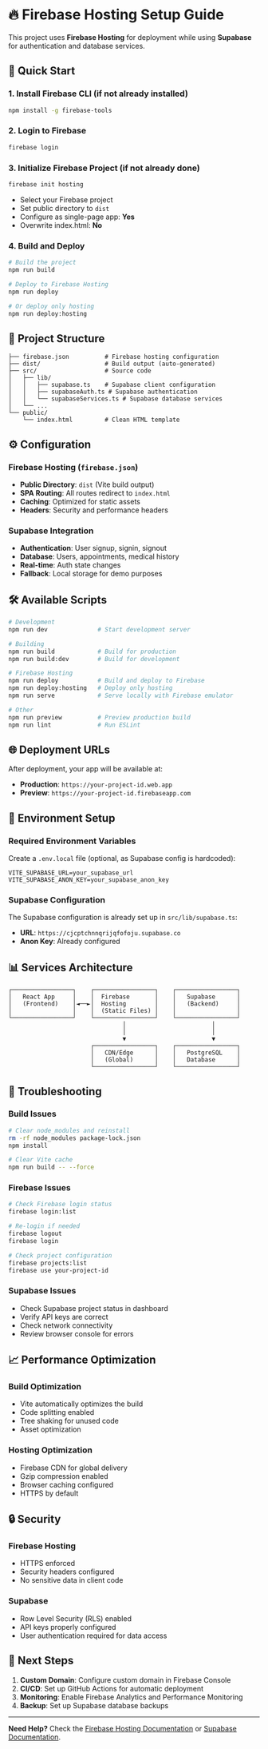 # 🔥 Firebase Hosting Setup Guide

This project uses **Firebase Hosting** for deployment while using **Supabase** for authentication and database services.

## 🚀 **Quick Start**

### 1. **Install Firebase CLI** (if not already installed)
```bash
npm install -g firebase-tools
```

### 2. **Login to Firebase**
```bash
firebase login
```

### 3. **Initialize Firebase Project** (if not already done)
```bash
firebase init hosting
```
- Select your Firebase project
- Set public directory to `dist`
- Configure as single-page app: **Yes**
- Overwrite index.html: **No**

### 4. **Build and Deploy**
```bash
# Build the project
npm run build

# Deploy to Firebase Hosting
npm run deploy

# Or deploy only hosting
npm run deploy:hosting
```

## 📁 **Project Structure**

```
├── firebase.json          # Firebase hosting configuration
├── dist/                  # Build output (auto-generated)
├── src/                   # Source code
│   ├── lib/
│   │   ├── supabase.ts    # Supabase client configuration
│   │   ├── supabaseAuth.ts # Supabase authentication
│   │   └── supabaseServices.ts # Supabase database services
│   └── ...
└── public/
    └── index.html         # Clean HTML template
```

## ⚙️ **Configuration**

### **Firebase Hosting** (`firebase.json`)
- **Public Directory**: `dist` (Vite build output)
- **SPA Routing**: All routes redirect to `index.html`
- **Caching**: Optimized for static assets
- **Headers**: Security and performance headers

### **Supabase Integration**
- **Authentication**: User signup, signin, signout
- **Database**: Users, appointments, medical history
- **Real-time**: Auth state changes
- **Fallback**: Local storage for demo purposes

## 🛠️ **Available Scripts**

```bash
# Development
npm run dev              # Start development server

# Building
npm run build            # Build for production
npm run build:dev        # Build for development

# Firebase Hosting
npm run deploy           # Build and deploy to Firebase
npm run deploy:hosting   # Deploy only hosting
npm run serve            # Serve locally with Firebase emulator

# Other
npm run preview          # Preview production build
npm run lint             # Run ESLint
```

## 🌐 **Deployment URLs**

After deployment, your app will be available at:
- **Production**: `https://your-project-id.web.app`
- **Preview**: `https://your-project-id.firebaseapp.com`

## 🔧 **Environment Setup**

### **Required Environment Variables**
Create a `.env.local` file (optional, as Supabase config is hardcoded):

```env
VITE_SUPABASE_URL=your_supabase_url
VITE_SUPABASE_ANON_KEY=your_supabase_anon_key
```

### **Supabase Configuration**
The Supabase configuration is already set up in `src/lib/supabase.ts`:
- **URL**: `https://cjcptchnnqrijqfofoju.supabase.co`
- **Anon Key**: Already configured

## 📊 **Services Architecture**

```
┌─────────────────┐    ┌─────────────────┐    ┌─────────────────┐
│   React App     │    │  Firebase       │    │   Supabase      │
│   (Frontend)    │◄──►│  Hosting        │    │   (Backend)     │
│                 │    │  (Static Files) │    │                 │
└─────────────────┘    └─────────────────┘    └─────────────────┘
                                │                        │
                                │                        │
                                ▼                        ▼
                       ┌─────────────────┐    ┌─────────────────┐
                       │   CDN/Edge      │    │   PostgreSQL    │
                       │   (Global)      │    │   Database      │
                       └─────────────────┘    └─────────────────┘
```

## 🚨 **Troubleshooting**

### **Build Issues**
```bash
# Clear node_modules and reinstall
rm -rf node_modules package-lock.json
npm install

# Clear Vite cache
npm run build -- --force
```

### **Firebase Issues**
```bash
# Check Firebase login status
firebase login:list

# Re-login if needed
firebase logout
firebase login

# Check project configuration
firebase projects:list
firebase use your-project-id
```

### **Supabase Issues**
- Check Supabase project status in dashboard
- Verify API keys are correct
- Check network connectivity
- Review browser console for errors

## 📈 **Performance Optimization**

### **Build Optimization**
- Vite automatically optimizes the build
- Code splitting enabled
- Tree shaking for unused code
- Asset optimization

### **Hosting Optimization**
- Firebase CDN for global delivery
- Gzip compression enabled
- Browser caching configured
- HTTPS by default

## 🔒 **Security**

### **Firebase Hosting**
- HTTPS enforced
- Security headers configured
- No sensitive data in client code

### **Supabase**
- Row Level Security (RLS) enabled
- API keys properly configured
- User authentication required for data access

## 📝 **Next Steps**

1. **Custom Domain**: Configure custom domain in Firebase Console
2. **CI/CD**: Set up GitHub Actions for automatic deployment
3. **Monitoring**: Enable Firebase Analytics and Performance Monitoring
4. **Backup**: Set up Supabase database backups

---

**Need Help?** Check the [Firebase Hosting Documentation](https://firebase.google.com/docs/hosting) or [Supabase Documentation](https://supabase.com/docs).

